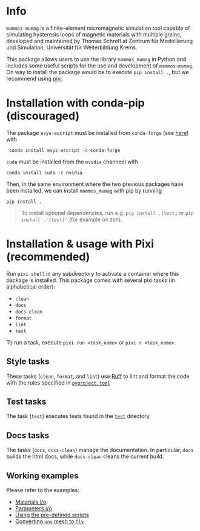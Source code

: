 # Info
`mammos-mumag` is a finite-element micromagnetic simulation tool capable of simulating hysteresis loops of magnetic materials with multiple grains, developed and maintained by Thomas Schrefl at Zentrum für Modellierung und Simulation, Universität für Weiterbildung Krems.

This package allows users to use the library `mammos_mumag` in Python and includes some useful scripts for the use and development of `mammos-mumag`. On way to install the package would be to execute `pip install .`, but we recommend using [pixi](https://prefix.dev).


# Installation with conda-pip (discouraged)
The package `esys-escript` must be installed from `conda-forge` (see [here](https://github.com/LutzGross/esys-escript.github.io/)) with
```console
 conda install esys-escript -c conda-forge
 ```

`cuda` must be installed from the `nvidia` channeel with
```console
conda install cuda -c nvidia
```

Then, in the same environment where the two previous packages have been installed, we can install `mammos_mumag` with pip by running
```console
pip install .
```

> To install optional dependencies, run e.g. `pip install .[test]` or `pip install .'[test]'` (for example on zsh).


# Installation & usage with Pixi (recommended)
Run `pixi shell` in any subdirectory to activate a container where this package is installed.
This package comes with several pixi tasks (in alphabetical order):
- `clean`
- `docs`
- `docs-clean`
- `format`
- `lint`
- `test`

To run a task, execute `pixi run <task_name>` or `pixi r <task_name>`.


## Style tasks
These tasks (`clean`, `format`, and `lint`) use [Ruff](https://docs.astral.sh/ruff/) to lint and format the code with the rules specified in [`pyproject.toml`](pyproject.toml)


## Test tasks
The task (`test`) executes tests found in the [`test`](test/) directory.


## Docs tasks
The tasks (`docs`, `docs-clean`) manage the documentation. In particular, `docs` builds the html docs, while `docs-clean` cleans the current build.


## Working examples
Please refer to the examples:
- [Materials i/o](docs/source/notebooks/materials_io.ipynb)
- [Parameters i/o](docs/source/notebooks/parameters_io.ipynb)
- [Using the pre-defined scripts](docs/source/notebooks/scripts.ipynb)
- [Converting `unv` mesh to `fly`](docs/source/notebooks/unvtofly.ipynb)
